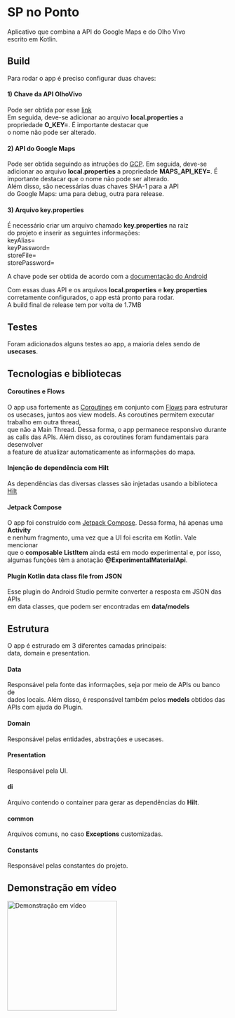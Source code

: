 
# SP no Ponto  

Aplicativo que combina a API do Google Maps e do Olho Vivo  
escrito em Kotlin.  

## Build

Para rodar o app é preciso configurar duas chaves:  
#### 1) Chave da API OlhoVivo
Pode ser obtida por esse [link](http://www.sptrans.com.br/desenvolvedores/api-do-olho-vivo-guia-de-referencia/)  
Em seguida, deve-se adicionar ao arquivo **local.properties** a  
propriedade **O_KEY=<Sua chave>**. É importante destacar que  
o nome não pode ser alterado.

#### 2) API do Google Maps
Pode ser obtida seguindo as intruções do [GCP](https://developers.google.com/maps/documentation/android-sdk/get-api-key).
Em seguida, deve-se adicionar ao arquivo **local.properties** a propriedade **MAPS_API_KEY=<Sua chave>**. É  
importante destacar que o nome não pode ser alterado.  
Além disso, são necessárias duas chaves SHA-1 para a API  
do Google Maps: uma para debug, outra para release.

#### 3) Arquivo key.properties
É necessário criar um arquivo chamado **key.properties** na raíz  
do projeto e inserir as seguintes informações:  
keyAlias=<Valor>  
keyPassword=<Sua senha>  
storeFile=<Local da chave>  
storePassword=<Sua senha>  
  
A chave pode ser obtida de acordo com a [documentação do Android](https://developer.android.com/studio/publish/app-signing)  

  
Com essas duas API e os arquivos **local.properties** e **key.properties**  corretamente configurados, o app está pronto para rodar.  
A build final de release tem por volta de 1.7MB


## Testes

Foram adicionados alguns testes ao app, a maioria deles sendo de **usecases**.


## Tecnologias e bibliotecas

#### Coroutines e Flows

O app usa fortemente as [Coroutines](https://developer.android.com/kotlin/coroutines) em conjunto com [Flows](https://developer.android.com/kotlin/flow) para estruturar os usecases, juntos aos view models. As coroutines permitem executar trabalho em outra thread,  
que não a Main Thread. Dessa forma, o app permanece responsivo durante as calls das APIs.
Além disso, as coroutines foram fundamentais para desenvolver  
a feature de atualizar automaticamente as informações do mapa.
#### Injenção de dependência com Hilt

As dependências das diversas classes são injetadas usando a biblioteca [Hilt](https://developer.android.com/training/dependency-injection/hilt-android)

#### Jetpack Compose
O app foi construído com [Jetpack Compose](https://developer.android.com/jetpack/compose). Dessa forma, há apenas uma **Activity**  
e nenhum fragmento, uma vez que a UI foi escrita em Kotlin. Vale mencionar  
que o **composable** **ListItem** ainda está em modo experimental e, por isso,  
algumas funções têm a anotação **@ExperimentalMaterialApi**.

#### Plugin Kotlin data class file from JSON
Esse plugin do Android Studio permite converter a resposta em JSON das APIs  
em data classes, que podem ser encontradas em **data/models** 
## Estrutura
O app é estrurado em 3 diferentes camadas principais:  
data, domain e presentation.

#### Data
Responsável pela fonte das informações, seja por meio de APIs ou banco de  
dados locais. Além disso, é responsável também pelos **models** obtidos das  
APIs com ajuda do Plugin.

#### Domain
Responsável pelas entidades, abstrações e usecases.

#### Presentation
Responsável pela UI.

#### di
Arquivo contendo o container para gerar as dependências do **Hilt**.

#### common
Arquivos comuns, no caso **Exceptions** customizadas.

#### Constants
Responsável pelas constantes do projeto.


## Demonstração em vídeo

<a href="https://firebasestorage.googleapis.com/v0/b/dartplayer-94fe5.appspot.com/o/Aiko%2Faiko1.mp4?alt=media" target="_blank">
<img src="https://firebasestorage.googleapis.com/v0/b/dartplayer-94fe5.appspot.com/o/Aiko%2Faiko.webp?alt=media" alt="Demonstração em vídeo" width="250" height="auto" />
</a>

